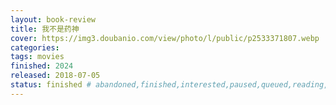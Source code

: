 ```yaml
---
layout: book-review
title: 我不是药神
cover: https://img3.doubanio.com/view/photo/l/public/p2533371807.webp
categories:
tags: movies
finished: 2024
released: 2018-07-05
status: finished # abandoned,finished,interested,paused,queued,reading,reread
---
```

